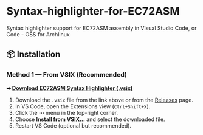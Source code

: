 # Syntax-highlighter-for-EC72ASM
Syntax highlighter support for EC72ASM assembly in Visual Studio Code, or  Code - OSS for Archlinux


## 📦 Installation

### Method 1 — From VSIX (Recommended)
**➡ [Download EC72ASM Syntax Highlighter (.vsix)](https://github.com/Gandalf2004/Syntax-highlighter-for-EC72ASM/ec72asm-syntax/releases/latest/download/ec72asm-syntax-0.0.1.vsix)**

1. Download the `.vsix` file from the link above or from the [Releases](https://github.com/Gandalf2004/Syntax-highlighter-for-EC72ASM/ec72asm-syntax/releases/latest/download/) page.
2. In VS Code, open the Extensions view (`Ctrl+Shift+X`).
3. Click the **⋯** menu in the top-right corner.
4. Choose **Install from VSIX...** and select the downloaded file.
5. Restart VS Code (optional but recommended).
